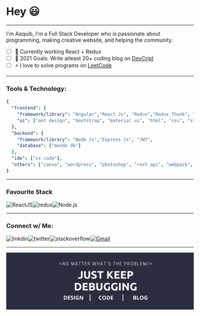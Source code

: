 # Hey :smiley:

---
I'm Aaquib, I'm a Full Stack Developer who is passionate about programming, making creative website, and helping the community.

- [ ] 🌱 Currently working React + Redux
- [ ] 🥅 2021 Goals: Write atleast 20+ coding blog on [DevCript](https://devcript.com)
- [ ] ⚡ I love to solve programs on [LeetCode](https://leetcode.com/killcodeX/)

---
### Tools & Technology:
```yaml
{
  "frontend": {
    "framework/library": "Angular","React Js", "Redux","Redux Thunk", "Next Js"
    "ui": ["ant design", "bootstrap", "material ui", "html", "css", "styled-components", "javascript"]
  },
  "backend": {
    "framework/library": "Node Js","Express Js", "JWT",
    "database": ["mondo db"]
  },
  "ide": ["vs code"],                     
  "others": ["canva", "wordpress", "photoshop", "rest api", "webpack", "heroku", "netlify"]
}
```
---

### Favourite Stack
<img align="left" alt="ReactJS" src="https://img.shields.io/badge/React-20232A?style=for-the-badge&logo=react&logoColor=61DAFB" />
<img align="left" alt="redux" src="https://img.shields.io/badge/Redux-593D88?style=for-the-badge&logo=redux&logoColor=white" />
<img align="left" alt="Node.js" src="https://img.shields.io/badge/Node.js-43853D?style=for-the-badge&logo=node.js&logoColor=white" />
<br/>

---
### Connect w/ Me:

[<img align="left" alt="linkdin" src="https://img.shields.io/badge/LinkedIn-0077B5?style=for-the-badge&logo=linkedin&logoColor=white" />][linkedin]
[<img align="left" alt="twitter" src="https://img.shields.io/badge/Twitter-1DA1F2?style=for-the-badge&logo=twitter&logoColor=white" />][twitter]
[<img align="left" alt="stackoverflow" src="https://img.shields.io/badge/stackoverflow-1DA1F2?style=for-the-badge&logo=stackoverflow&logoColor=white" />][stackoverflow]
[![Gmail](https://img.shields.io/badge/-gmail-%23D14836?style=for-the-badge&logo=Gmail&logoColor=white)](mailto:aaquib5076@gmail.com)

[twitter]: https://twitter.com/thedevnextdoor
[linkedin]: https://www.linkedin.com/in/aaquib-ahmed/
[stackoverflow]: https://stackoverflow.com/users/12927822/aaquib

---
![banner](https://github.com/killcodeX/killcodeX/blob/master/linkedln%20banner%20(3).jpg)

